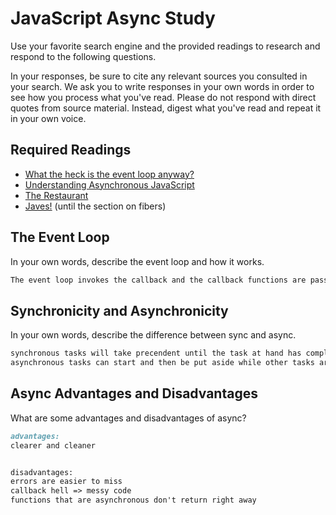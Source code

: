 # JavaScript Async Study

Use your favorite search engine and the provided readings to research and
respond to the following questions.

In your responses, be sure to cite any relevant sources you consulted in your
search. We ask you to write responses in your own words in order to see how you
process what you've read. Please do not respond with direct quotes from source
material. Instead, digest what you've read and repeat it in your own voice.

## Required Readings

-   [What the heck is the event loop anyway?](https://www.youtube.com/watch?v=8aGhZQkoFbQ)
-   [Understanding Asynchronous JavaScript](https://www.youtube.com/watch?v=vMfg0xGjcOI)
-   [The Restaurant](https://www.codeschool.com/blog/2014/10/30/understanding-node-js/)
-   [Javes!](https://www.discovermeteor.com/blog/understanding-sync-async-javascript-node/) (until the section on fibers)

## The Event Loop

In your own words, describe the event loop and how it works.

```md
The event loop invokes the callback and the callback functions are passed as arguments until the I/Os are complete and the return value is available, which then gives an event.
```

## Synchronicity and Asynchronicity

In your own words, describe the difference between sync and async.

```md
synchronous tasks will take precendent until the task at hand has completed, then the next task can be started. Each step has to be completed one after the other but another step cannot start until the first has finished. synchronous functions block the even loop so they should be avoided.
asynchronous tasks can start and then be put aside while other tasks are started and completed. These should be used since they are more efficient.
```

## Async Advantages and Disadvantages

What are some advantages and disadvantages of async?

```md
advantages:
clearer and cleaner


disadvantages:
errors are easier to miss
callback hell => messy code
functions that are asynchronous don't return right away
```
